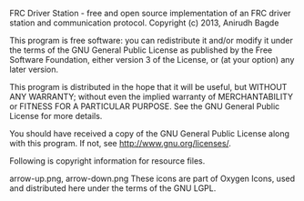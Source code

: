 FRC Driver Station - free and open source implementation of an FRC driver station and communication protocol.
Copyright (c) 2013, Anirudh Bagde

This program is free software: you can redistribute it and/or modify
it under the terms of the GNU General Public License as published by
the Free Software Foundation, either version 3 of the License, or
(at your option) any later version.

This program is distributed in the hope that it will be useful,
but WITHOUT ANY WARRANTY; without even the implied warranty of
MERCHANTABILITY or FITNESS FOR A PARTICULAR PURPOSE.  See the
GNU General Public License for more details.

You should have received a copy of the GNU General Public License
along with this program.  If not, see <http://www.gnu.org/licenses/>.

Following is copyright information for resource files.

arrow-up.png, arrow-down.png
These icons are part of Oxygen Icons, used and distributed
here under the terms of the GNU LGPL.
